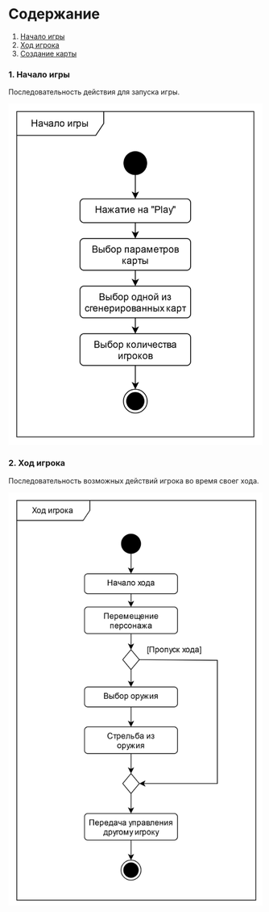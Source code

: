 # Содержание
1. [Начало игры](#1)
2. [Ход игрока](#2)
3. [Создание карты](#3)

### 1. Начало игры<a name="1"></a>
Последовательность действия для запуска игры.

![Start game](https://github.com/TodorGrin/Moles/blob/main/documentation/UML/Activity/1.png)

### 2. Ход игрока<a name="2"></a>
Последовательность возможных действий игрока во время своег хода.

![Player move](https://github.com/TodorGrin/Moles/blob/main/documentation/UML/Activity/2.png)
  
